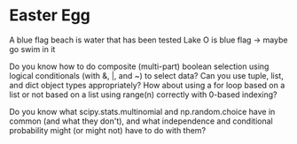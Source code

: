 # Easter Egg
A blue flag beach is water that has been tested
Lake O is blue flag -> maybe go swim in it

Do you know how to do composite (multi-part) boolean selection using logical conditionals (with &, |, and ~) to select data? Can you use tuple, list, and dict object types appropriately? How about using a for loop based on a list or not based on a list using range(n) correctly with 0-based indexing?

Do you know what scipy.stats.multinomial and np.random.choice have in common (and what they don't), and what independence and conditional probability might (or might not) have to do with them?